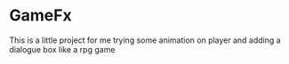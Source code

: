 # GameFx
This is a little project for me trying some animation on player and adding a dialogue box like a rpg game

